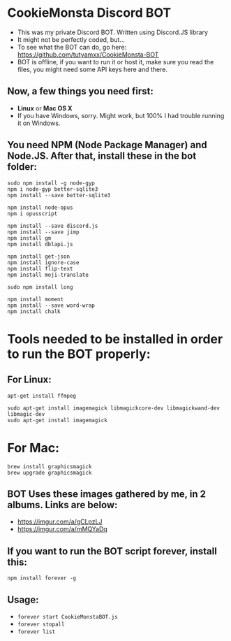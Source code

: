 # CookieMonsta Discord BOT

* This was my private Discord BOT. Written using Discord.JS library
* It might not be perfectly coded, but...
* To see what the BOT can do, go here: https://github.com/tutyamxx/CookieMonsta-BOT
* BOT is offline, if you want to run it or host it, make sure you read the files, you might need some API keys here and there.



## Now, a few things you need first:

* **Linux** or **Mac OS X**
* If you have Windows, sorry. Might work, but 100% I had trouble running it on Windows.


## You need NPM (Node Package Manager) and Node.JS. After that, install these in the bot folder:

```
sudo npm install -g node-gyp
npm i node-gyp better-sqlite3
npm install --save better-sqlite3

npm install node-opus
npm i opusscript

npm install --save discord.js
npm install --save jimp
npm install gm
npm install dblapi.js

npm install get-json
npm install ignore-case
npm install flip-text
npm install moji-translate

sudo npm install long

npm install moment
npm install --save word-wrap
npm install chalk
```

# Tools needed to be installed in order to run the BOT properly:

## For Linux:

```
apt-get install ffmpeg

sudo apt-get install imagemagick libmagickcore-dev libmagickwand-dev libmagic-dev
sudo apt-get install imagemagick
```

# For Mac:
```
brew install graphicsmagick
brew upgrade graphicsmagick
```

## BOT Uses these images gathered by me, in 2 albums. Links are below:

* https://imgur.com/a/gCLpzLJ
* https://imgur.com/a/mMQYaDq 

## If you want to run the BOT script forever, install this:

```npm install forever -g```

## Usage:
* ``forever start CookieMonstaBOT.js``
* ``forever stopall``
* ``forever list``
